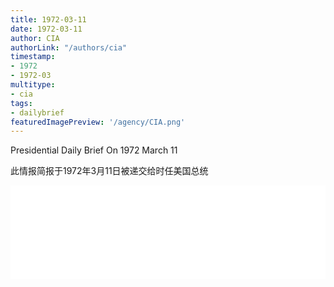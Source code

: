 ```yaml
---
title: 1972-03-11
date: 1972-03-11
author: CIA 
authorLink: "/authors/cia"
timestamp: 
- 1972
- 1972-03
multitype: 
- cia
tags: 
- dailybrief
featuredImagePreview: '/agency/CIA.png'
---
```



Presidential Daily Brief On 1972 March 11

此情报简报于1972年3月11日被递交给时任美国总统

<!--more-->





<div id="over" style="width:100%; overflow:hidden"> <iframe id="sFrame" name="sFrame" frameborder="no" border="0"  allowfullscreen marginwidth="0" scrolling="no" src = " /CIA/1972-03-11.html "  style = " position:absulute; width: 806px; top: 300;" > </iframe> </div>